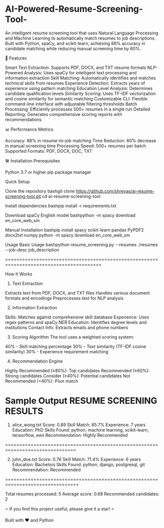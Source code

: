 # AI-Powered-Resume-Screening-Tool-
An intelligent resume screening tool that uses Natural Language Processing and Machine Learning to automatically match resumes to job descriptions. Built with Python, spaCy, and scikit-learn, achieving 88% accuracy in candidate matching while reducing manual screening time by 60%.



🎯 Features

Smart Text Extraction: Supports PDF, DOCX, and TXT resume formats
NLP-Powered Analysis: Uses spaCy for intelligent text processing and information extraction
Skill Matching: Automatically identifies and matches technical skills from resumes
Experience Detection: Extracts years of experience using pattern matching
Education Level Analysis: Determines candidate qualification levels
Similarity Scoring: Uses TF-IDF vectorization and cosine similarity for semantic matching
Customizable CLI: Flexible command-line interface with adjustable filtering thresholds
Batch Processing: Efficiently processes 500+ resumes in a single run
Detailed Reporting: Generates comprehensive scoring reports with recommendations

📊 Performance Metrics

Accuracy: 88% in resume-to-job matching
Time Reduction: 60% decrease in manual screening time
Processing Speed: 500+ resumes per batch
Supported Formats: PDF, DOCX, DOC, TXT

🛠️ Installation
Prerequisites

Python 3.7 or higher
pip package manager


Quick Setup

Clone the repository
bashgit clone https://github.com/shreyas/ai-resume-screening-tool.git
cd ai-resume-screening-tool

Install dependencies
bashpip install -r requirements.txt

Download spaCy English model
bashpython -m spacy download en_core_web_sm


Manual Installation
bashpip install spacy scikit-learn pandas PyPDF2 docx2txt numpy
python -m spacy download en_core_web_sm


Usage
Basic Usage
bashpython resume_screening.py --resumes ./resumes --job-desc job_description


========================================================================================



 How It Works
1. Text Extraction

Extracts text from PDF, DOCX, and TXT files
Handles various document formats and encodings
Preprocesses text for NLP analysis

2. Information Extraction

Skills: Matches against comprehensive skill database
Experience: Uses regex patterns and spaCy NER
Education: Identifies degree levels and institutions
Contact Info: Extracts emails and phone numbers

3. Scoring Algorithm
The tool uses a weighted scoring system:

40% - Skill matching percentage
30% - Text similarity (TF-IDF cosine similarity)
30% - Experience requirement matching

4. Recommendation Engine

Highly Recommended (≥80%): Top candidates
Recommended (≥60%): Strong candidates
Consider (≥40%): Potential candidates
Not Recommended (<40%): Poor match



Sample Output
RESUME SCREENING RESULTS
================================================================================
1. alice_wong.txt
   Score: 0.89
   Skill Match: 85.7%
   Experience: 7 years
   Education: PhD
   Skills Found: python, machine learning, scikit-learn, tensorflow, aws
   Recommendation: Highly Recommended


===============================================================================

2. john_doe.txt
   Score: 0.76
   Skill Match: 71.4%
   Experience: 6 years
   Education: Bachelors
   Skills Found: python, django, postgresql, git
   Recommendation: Recommended

================================================================================



Total resumes processed: 5
Average score: 0.68
Recommended candidates: 2


⭐ If you find this project useful, please give it a star! ⭐

Built with ❤️ and Python
